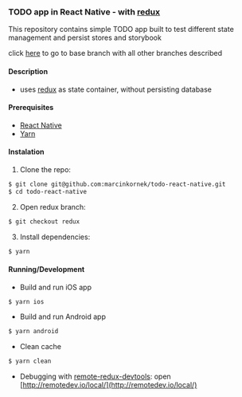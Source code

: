 ### TODO app in React Native - with [redux](https://github.com/reduxjs/redux)
This repository contains simple TODO app built to test different state management and persist stores and storybook

click [here](https://github.com/marcinkornek/todo-react-native) to go to base branch with all other branches described

#### Description
* uses [redux](https://github.com/reduxjs/redux) as state container, without persisting database

#### Prerequisites
* [React Native](https://facebook.github.io/react-native/docs/getting-started.html)
* [Yarn](https://yarnpkg.com/en/docs/install)

#### Instalation
1. Clone the repo:
```sh
$ git clone git@github.com:marcinkornek/todo-react-native.git
$ cd todo-react-native
```
2. Open redux branch:
```sh
$ git checkout redux
```
3. Install dependencies:
```sh
$ yarn
```

#### Running/Development
* Build and run iOS app
```sh
$ yarn ios
```
* Build and run Android app
```sh
$ yarn android
```
* Clean cache
```sh
$ yarn clean
```
* Debugging with [remote-redux-devtools](https://github.com/zalmoxisus/remote-redux-devtools):
open [http://remotedev.io/local/](http://remotedev.io/local/)
